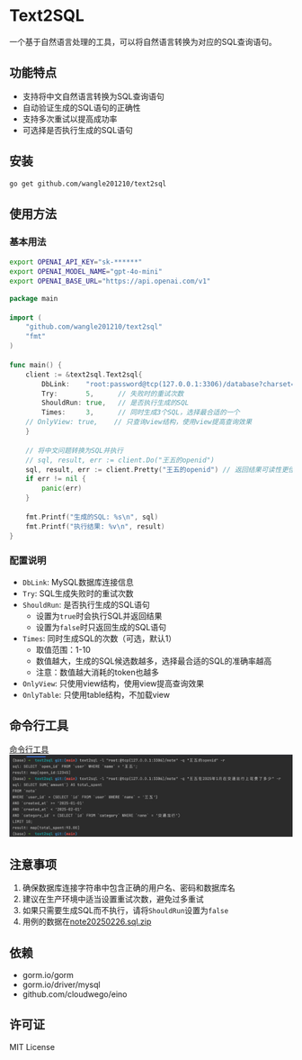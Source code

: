 # Text2SQL

一个基于自然语言处理的工具，可以将自然语言转换为对应的SQL查询语句。

## 功能特点

- 支持将中文自然语言转换为SQL查询语句
- 自动验证生成的SQL语句的正确性
- 支持多次重试以提高成功率
- 可选择是否执行生成的SQL语句

## 安装

```bash
go get github.com/wangle201210/text2sql
```

## 使用方法

### 基本用法

```bash
export OPENAI_API_KEY="sk-******"
export OPENAI_MODEL_NAME="gpt-4o-mini"
export OPENAI_BASE_URL="https://api.openai.com/v1"
```

```go
package main

import (
    "github.com/wangle201210/text2sql"
    "fmt"
)

func main() {
    client := &text2sql.Text2sql{
        DbLink:    "root:password@tcp(127.0.0.1:3306)/database?charset=utf8mb4&parseTime=True&loc=Local",
        Try:       5,      // 失败时的重试次数
        ShouldRun: true,   // 是否执行生成的SQL
        Times:     3,      // 同时生成3个SQL，选择最合适的一个
	// OnlyView: true,    // 只查询view结构，使用view提高查询效果
    }
    
    // 将中文问题转换为SQL并执行
    // sql, result, err := client.Do("王五的openid")
    sql, result, err := client.Pretty("王五的openid") // 返回结果可读性更佳
    if err != nil {
        panic(err)
    }
    
    fmt.Printf("生成的SQL: %s\n", sql)
    fmt.Printf("执行结果: %v\n", result)
}
```

### 配置说明

- `DbLink`: MySQL数据库连接信息
- `Try`: SQL生成失败时的重试次数
- `ShouldRun`: 是否执行生成的SQL语句
    - 设置为`true`时会执行SQL并返回结果
    - 设置为`false`时只返回生成的SQL语句
- `Times`: 同时生成SQL的次数（可选，默认1）
    - 取值范围：1-10
    - 数值越大，生成的SQL候选数越多，选择最合适的SQL的准确率越高
    - 注意：数值越大消耗的token也越多
- `OnlyView`: 只使用view结构，使用view提高查询效果
- `OnlyTable`: 只使用table结构，不加载view


## 命令行工具
[命令行工具](./cmd/text2sql/README.md)
![效果图](./img.png)

## 注意事项

1. 确保数据库连接字符串中包含正确的用户名、密码和数据库名
2. 建议在生产环境中适当设置重试次数，避免过多重试
3. 如果只需要生成SQL而不执行，请将`ShouldRun`设置为`false`
4. 用例的数据在[note20250226.sql.zip](./note20250226.sql.zip)

## 依赖

- gorm.io/gorm
- gorm.io/driver/mysql
- github.com/cloudwego/eino

## 许可证

MIT License
